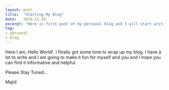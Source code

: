 ```yaml
---
layout: post
title:  "Starting My Blog"
date:   2016-11-28
excerpt: "Here is first post of my personal blog and I will start writing about front-end technologies."
tag:
- personal 
- blog
---
```


Here I am, Hello World!. I finally got some time to wrap up my blog. I have a lot to write and I am going to 
make it fun for myself and you and I hope you can find it informative and helpful.

Please Stay Tuned...

Majid